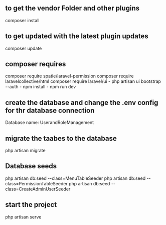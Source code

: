 ## to get the vendor Folder and other plugins
composer install

## to get updated with the latest plugin updates
composer update

## composer requires
composer require spatie/laravel-permission
composer require laravelcollective/html
composer require laravel/ui
    - php artisan ui bootstrap --auth
    - npm install
    - npm run dev

## create the database and change the .env config for thr database connection
Database name: UserandRoleManagement

## migrate the taabes to the database
php artisan migrate

## Database seeds
php artisan db:seed --class=MenuTableSeeder
php artisan db:seed --class=PermissionTableSeeder
php artisan db:seed --class=CreateAdminUserSeeder

## start the project
php artisan serve
